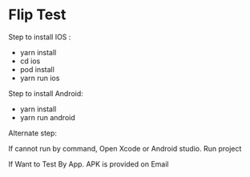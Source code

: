 # Flip Test

Step to install IOS :
- yarn install
- cd ios
- pod install
- yarn run ios

Step to install Android:
- yarn install
- yarn run android

Alternate step:

If cannot run by command, Open Xcode or Android studio. Run project

If Want to Test By App. APK is provided on Email
    
 
